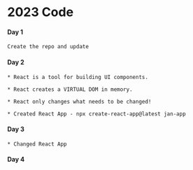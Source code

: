 # 2023 Code

#### Day 1

    Create the repo and update


#### Day 2

    * React is a tool for building UI components.

    * React creates a VIRTUAL DOM in memory.

    * React only changes what needs to be changed!

    * Created React App - npx create-react-app@latest jan-app


#### Day 3

    * Changed React App


#### Day 4   